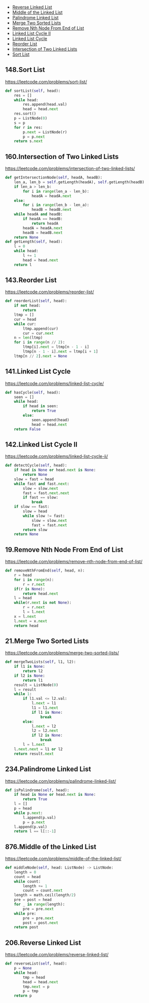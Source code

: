 + [Reverse Linked List](#reverse-linked-list)
+ [Middle of the Linked List](#middle-of-the-linked-list)
+ [Palindrome Linked List](#palindrome-linked-list)
+ [Merge Two Sorted Lists](#merge-two-sorted-lists)
+ [Remove Nth Node From End of List](#remove-nth-node-from-end-of-list)
+ [Linked List Cycle II](#linked-list-cycle-ii)
+ [Linked List Cycle](#linked-list-cycle)
+ [Reorder List](#reorder-list)
+ [Intersection of Two Linked Lists](#intersection-of-two-linked-lists)
+ [Sort List](#sort-list)
<!-----solution----->

## 148.Sort List

https://leetcode.com/problems/sort-list/

```python
def sortList(self, head):
    res = []
    while head:
        res.append(head.val)
        head = head.next
    res.sort()
    p = ListNode(0)
    s = p
    for r in res:
        p.next = ListNode(r)
        p = p.next
    return s.next
```

## 160.Intersection of Two Linked Lists

https://leetcode.com/problems/intersection-of-two-linked-lists/

```python
def getIntersectionNode(self, headA, headB):
    len_a, len_b = self.getLength(headA), self.getLength(headB)
    if len_a > len_b:
        for i in range(len_a - len_b):
            headA = headA.next
    else:
        for i in range(len_b - len_a):
            headB = headB.next
    while headA and headB:
        if headA == headB:
            return headA
        headA = headA.next
        headB = headB.next
    return None
def getLength(self, head):
    l = 0
    while head:
        l += 1
        head = head.next
    return l
```

## 143.Reorder List

https://leetcode.com/problems/reorder-list/

```python
def reorderList(self, head):
    if not head:
        return
    ltmp = []
    cur = head
    while cur:
        ltmp.append(cur)
        cur = cur.next
    n = len(ltmp)
    for i in range(n // 2):
        ltmp[i].next = ltmp[n - 1 - i]
        ltmp[n - 1 - i].next = ltmp[i + 1]
    ltmp[n // 2].next = None
```

## 141.Linked List Cycle

https://leetcode.com/problems/linked-list-cycle/

```python
def hasCycle(self, head):
    seen = []
    while head:
        if head in seen:
            return True
        else:
            seen.append(head)
            head = head.next
    return False
```

## 142.Linked List Cycle II

https://leetcode.com/problems/linked-list-cycle-ii/

```python
def detectCycle(self, head):
    if head is None or head.next is None:
        return None
    slow = fast = head
    while fast and fast.next:
        slow = slow.next
        fast = fast.next.next
        if fast == slow:
            break
    if slow == fast:
        slow = head
        while slow != fast:
            slow = slow.next
            fast = fast.next
        return slow
    return None
```

## 19.Remove Nth Node From End of List

https://leetcode.com/problems/remove-nth-node-from-end-of-list/

```python
def removeNthFromEnd(self, head, n):
    r = head
    for i in range(n):
        r = r.next
    if(r is None):
        return head.next
    l = head
    while(r.next is not None):
        r = r.next
        l = l.next
    x = l.next
    l.next = x.next
    return head
```

## 21.Merge Two Sorted Lists

https://leetcode.com/problems/merge-two-sorted-lists/

```python
def mergeTwoLists(self, l1, l2):
    if l1 is None:
        return l2
    if l2 is None:
        return l1
    result = ListNode(0)
    l = result
    while 1:
        if l1.val <= l2.val:
            l.next = l1
            l1 = l1.next
            if l1 is None:
                break
        else:
            l.next = l2
            l2 = l2.next
            if l2 is None:
                break
        l = l.next
    l.next.next = l1 or l2
    return result.next
```

## 234.Palindrome Linked List

https://leetcode.com/problems/palindrome-linked-list/

```python
def isPalindrome(self, head):
    if head is None or head.next is None:
        return True
    l = []
    p = head
    while p.next:
        l.append(p.val)
        p = p.next
    l.append(p.val)
    return l == l[::-1]
```

## 876.Middle of the Linked List

https://leetcode.com/problems/middle-of-the-linked-list/

```python
def middleNode(self, head: ListNode) -> ListNode:
    length = 0
    count = head
    while count:
        length += 1
        count = count.next
    length = math.ceil(length/2)
    pre = post = head
    for _ in range(length):
        pre = pre.next
    while pre:
        pre = pre.next
        post = post.next
    return post
```

## 206.Reverse Linked List

https://leetcode.com/problems/reverse-linked-list/

```python
def reverseList(self, head):
    p = None
    while head:
        tmp = head
        head = head.next
        tmp.next = p
        p = tmp
    return p